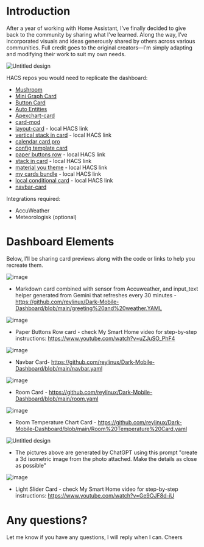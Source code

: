 # Introduction

After a year of working with Home Assistant, I’ve finally decided to give back to the community by sharing what I’ve learned. Along the way, I’ve incorporated visuals and ideas generously shared by others across various communities. Full credit goes to the original creators—I’m simply adapting and modifying their work to suit my own needs.

![Untitled design](https://github.com/user-attachments/assets/8ff64811-e91c-4f5c-9076-9c76c88de06c)

HACS repos you would need to replicate the dashboard:
- [Mushroom](https://github.com/piitaya/lovelace-mushroom)
- [Mini Graph Card](https://github.com/kalkih/mini-graph-card)
- [Button Card](https://github.com/custom-cards/button-card)
- [Auto Entities](https://github.com/thomasloven/lovelace-auto-entities)
- [Apexchart-card](https://github.com/RomRider/apexcharts-card)
- [card-mod](https://github.com/thomasloven/lovelace-card-mod)
- [layout-card](http://homeassistant.local:8123/hacs/repository/156434866)  - local HACS link
- [vertical stack in card](http://homeassistant.local:8123/hacs/repository/142051833)  - local HACS link
- [calendar card pro](https://github.com/alexpfau/calendar-card-pro)
- [config template card](https://github.com/iantrich/config-template-card)
- [paper buttons row](http://homeassistant.local:8123/hacs/repository/244872232) - local HACS link
- [stack in card](http://homeassistant.local:8123/hacs/repository/248954055) - local HACS link
- [material you theme](http://homeassistant.local:8123/hacs/repository/701591334) - local HACS link
- [my cards bundle](http://homeassistant.local:8123/hacs/repository/399108901) - local HACS link
- [local conditional card](http://homeassistant.local:8123/hacs/repository/218178802) - local HACS link
- [navbar-card](https://github.com/joseluis9595/lovelace-navbar-card)

Integrations required:
- AccuWeather
- Meteorologisk (optional)

# Dashboard Elements

Below, I’ll be sharing card previews along with the code or links to help you recreate them.


![image](https://github.com/user-attachments/assets/dfd6b879-115a-4053-b80b-09172b8e2b41)

- Markdown card combined with sensor from Accuweather, and input_text helper generated from Gemini that refreshes every 30 minutes - https://github.com/reylinux/Dark-Mobile-Dashboard/blob/main/greeting%20and%20weather.YAML


![image](https://github.com/user-attachments/assets/4608d330-294f-4dc1-841f-6e11e8c45395)

- Paper Buttons Row card - check My Smart Home video for step-by-step instructions: https://www.youtube.com/watch?v=uZJuSO_PhF4





![image](https://github.com/user-attachments/assets/eea0f64c-bfc9-4d4b-968e-5536b328f5d2)

- Navbar Card- https://github.com/reylinux/Dark-Mobile-Dashboard/blob/main/navbar.yaml



![image](https://github.com/user-attachments/assets/9776d8f1-b1d6-4505-b6a3-5e455ca387d9)

- Room Card - https://github.com/reylinux/Dark-Mobile-Dashboard/blob/main/room.yaml



![image](https://github.com/user-attachments/assets/608a20f3-6c1d-47eb-8629-3fffc450b893)

- Room Temperature Chart Card - https://github.com/reylinux/Dark-Mobile-Dashboard/blob/main/Room%20Temperature%20Card.yaml



![Untitled design](https://github.com/user-attachments/assets/0ee46614-310d-4d5c-b8ba-b9433559b031)

- The pictures above are generated by ChatGPT using this prompt  "create a 3d isometric image from the photo attached. Make the details as close as possible"



![image](https://github.com/user-attachments/assets/eaa8da0c-0d36-403d-bf7b-c7096f29b438)

- Light Slider Card - check My Smart Home video for step-by-step instructions: https://www.youtube.com/watch?v=Ge9OJF8d-iU


# Any questions?

Let me know if you have any questions, I will reply when I can. Cheers
